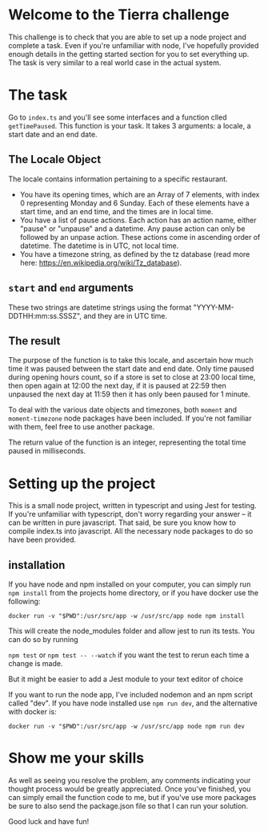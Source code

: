 # Welcome to the Tierra challenge

This challenge is to check that you are able to set up a node project and complete a task. Even if you're unfamiliar with node, I've hopefully provided enough details in the getting started section for you to set everything up. The task is very similar to a real world case in the actual system.

# The task

Go to `index.ts` and you'll see some interfaces and a function clled `getTimePaused`. This function is your task. It takes 3 arguments: a locale, a start date and an end date. 

## The Locale Object

The locale contains information pertaining to a specific restaurant.

- You have its opening times, which are an Array of 7 elements, with index 0 representing Monday and 6 Sunday. Each of these elements have a start time, and an end time, and the times are in local time.
- You have a list of pause actions. Each action has an action name, either "pause" or "unpause" and a datetime. Any pause action can only be followed by an unpase action. These actions come in ascending order of datetime. The datetime is in UTC, not local time.
- You have a timezone string, as defined by the tz database (read more here: https://en.wikipedia.org/wiki/Tz_database).

## `start` and `end` arguments

These two strings are datetime strings using the format "YYYY-MM-DDTHH:mm:ss.SSSZ", and they are in UTC time.

## The result

The purpose of the function is to take this locale, and ascertain how much time it was paused between the start date and end date. Only time paused during opening hours count, so if a store is set to close at 23:00 local time, then open again at 12:00 the next day, if it is paused at 22:59 then unpaused the next day at 11:59 then it has only been paused for 1 minute.

To deal with the various date objects and timezones, both `moment` and `moment-timezone` node packages have been included. If you're not familiar with them, feel free to use another package.

The return value of the function is an integer, representing the total time paused in milliseconds.

# Setting up the project

This is a small node project, written in typescript and using Jest for testing. If you're unfamiliar with typescript, don't worry regarding your answer – it can be written in pure javascript. That said, be sure you know how to compile index.ts into javascript. All the necessary node packages to do so have been provided.

## installation

If you have node and npm installed on your computer, you can simply run `npm install` from the projects home directory, or if you have docker use the following:

`docker run -v "$PWD":/usr/src/app -w /usr/src/app node npm install`

This will create the node_modules folder and allow jest to run its tests. You can do so by running

`npm test` or `npm test -- --watch` if you want the test to rerun each time a change is made.

But it might be easier to add a Jest module to your text editor of choice

If you want to run the node app, I've included nodemon and an npm script called "dev". If you have node installed use `npm run dev`, and the alternative with docker is:

`docker run -v "$PWD":/usr/src/app -w /usr/src/app node npm run dev`

# Show me your skills

As well as seeing you resolve the problem, any comments indicating your thought process would be greatly appreciated. Once you've finished, you can simply email the function code to me, but if you've use more packages be sure to also send the package.json file so that I can run your solution.

Good luck and have fun!